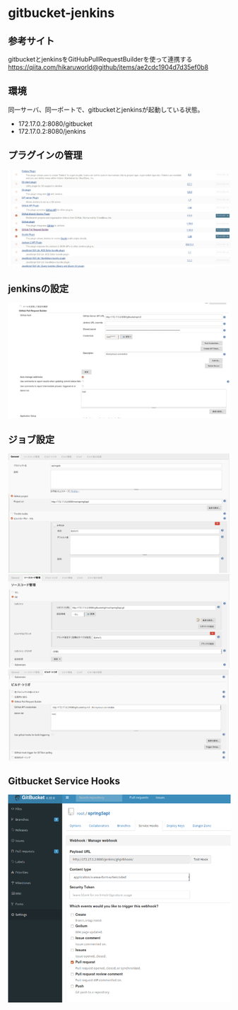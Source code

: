 # gitbucket-jenkins

## 参考サイト  
gitbucketとjenkinsをGitHubPullRequestBuilderを使って連携する  
https://qiita.com/hikaruworld@github/items/ae2cdc1904d7d35ef0b8  

## 環境
同一サーバ、同一ポートで、gitbucketとjenkinsが起動している状態。  
* 172.17.0.2:8080/gitbucket  
* 172.17.0.2:8080/jenkins  

## プラグインの管理
![連携設定1](img/1.png)

## jenkinsの設定
![連携設定2](img/2.png)

## ジョブ設定
![連携設定3](img/3.png)
![連携設定4](img/4.png)
![連携設定5](img/5.png)

## Gitbucket Service Hooks
![連携設定6](img/6.png)
